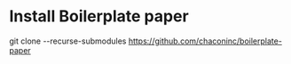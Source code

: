 Install Boilerplate paper
=========================

git clone --recurse-submodules https://github.com/chaconinc/boilerplate-paper

